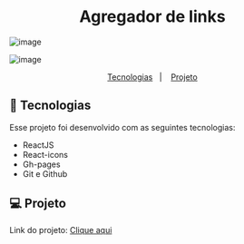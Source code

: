 <h1 align="center"> Agregador de links </h1>

![image](https://github.com/user-attachments/assets/70ccae1e-43ab-4c41-aee9-c3d03537959c)

![image](https://github.com/user-attachments/assets/f9eae975-e5d7-48fe-a41d-0ff36eb30c5c)



<p align="center">
  <a href="#-tecnologias">Tecnologias</a>&nbsp;&nbsp;&nbsp;|&nbsp;&nbsp;&nbsp;
  <a href="#-projeto">Projeto</a>

<br>

## 🚀 Tecnologias

Esse projeto foi desenvolvido com as seguintes tecnologias:

- ReactJS
- React-icons
- Gh-pages
- Git e Github

## 💻 Projeto

<p>Link do projeto: <a href="https://moisesbarsoti.github.io/linksReact/">Clique aqui</a><p>
